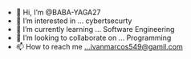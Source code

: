- 👋 Hi, I’m @BABA-YAGA27
- 👀 I’m interested in ... cybertsecurty 
- 🌱 I’m currently learning ... Software Engineering 
- 💞️ I’m looking to collaborate on ... Programming 
- 📫 How to reach me ...ivanmarcos549@gamil.com 

<!---
BABA-YAGA27/BABA-YAGA27 is a ✨ special ✨ repository because its `README.md` (this file) appears on your GitHub profile.
You can click the Preview link to take a look at your changes.
--->
